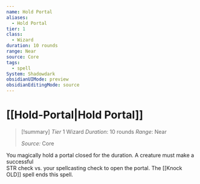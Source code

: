 ```yaml
---
name: Hold Portal
aliases:
  - Hold Portal
tier: 1
class:
  - Wizard
duration: 10 rounds
range: Near
source: Core
tags:
  - spell
System: Shadowdark
obsidianUIMode: preview
obsidianEditingMode: source
---
```

# [[Hold-Portal|Hold Portal]]

>[!summary]
> *Tier* 1
> Wizard
> *Duration*: 10 rounds
> *Range*: Near
> 
> *Source:* Core

You magically hold a portal  closed for the duration. A  creature must make a successful  
STR check vs. your spellcasting  check to open the portal. The  [[Knock OLD]] spell ends this spell.


